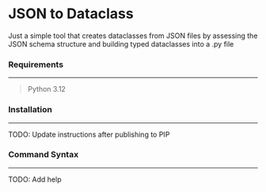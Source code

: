 # JSON to Dataclass

Just a simple tool that creates dataclasses from JSON files by assessing the JSON schema structure and 
building typed dataclasses into a .py file

### Requirements
_______
>Python 3.12

### Installation
______

TODO: Update instructions after publishing to PIP

### Command Syntax
_____
TODO: Add help